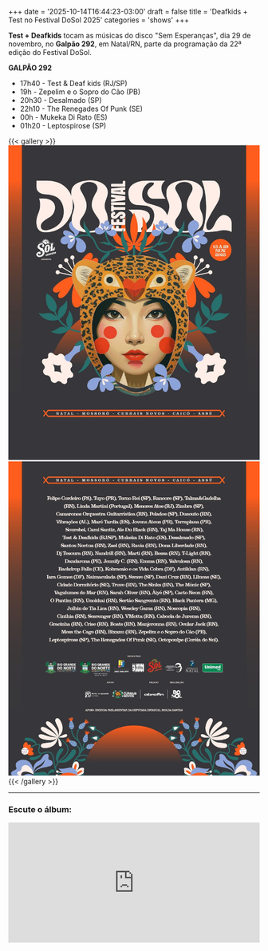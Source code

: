 +++
date = '2025-10-14T16:44:23-03:00'
draft = false
title = 'Deafkids + Test no Festival DoSol 2025'
categories = 'shows'
+++

**Test + Deafkids** tocam as músicas do disco "Sem Esperanças", dia 29 de novembro, no **Galpão 292**, em Natal/RN, parte da programação da 22ª edição do Festival DoSol.

<!--more-->

**GALPÃO 292**

- 17h40 - Test & Deaf kids (RJ/SP)
- 19h - Zepelim e o Sopro do Cão (PB)
- 20h30 - Desalmado (SP)
- 22h10 - The Renegades Of Punk (SE)
- 00h - Mukeka Di Rato (ES)
- 01h20 - Leptospirose (SP)

{{< gallery >}}
<img src="featured.jpg" class="grid-w50 md:grid-w33 xl:grid-w25" />
<img src="do-sol-2025-flyer-bandas.jpg" class="grid-w50 md:grid-w33 xl:grid-w25" />
{{< /gallery >}}

---

### Escute o álbum:

<div style="max-width: 100%">
  <div style="left: 0; width: 100%; height: 241px; position: relative">
    <iframe
      src="https://bandcamp.com/EmbeddedPlayer/album=1880855551/size=large/bgcol=ffffff/linkcol=333333/artwork=small/transparent=true/"
      style="
        top: 0;
        left: 0;
        width: 100%;
        height: 100%;
        position: absolute;
        border: 0;
      "
      allowfullscreen
    ></iframe>
  </div>
</div>
